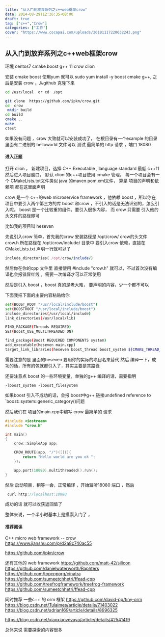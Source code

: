```yaml
---
title: "从入门到放弃系列之c++web框架crow"
date: 2014-08-29T12:36:35+08:00
draft: true
tag: ["c++","Crow"]
categories: ["工作"]
cover: "https://www.cocapai.com/uploads/20181117220632243.png"
---
```



## 从入门到放弃系列之c++web框架crow

环境
 centos7
 cmake
 boost
 g++ 11
 crow
 clion

安装 cmake boost  使用yum 就可以
 sudo yum install -y  boost cmake g++,
 之后是安装 crow ，从github 克隆下来



```bash
cd /usr/local  or cd  /opt

git clone  https://github.com/ipkn/crow.git
cd  crow 
 mkdir build
cd build
cmake ..
make
ctest 
```

如果没有问题 ，crow 大致就可以安装成功了， 在根目录有一个example 的目录
 里面有二进制的 helloworld 文件可以 测试  最简单的 http 请求  ，端口 18080

#### 进入正题
 打开 clion ， 新建项目，选择 C++ Executable , language standard 最低 c++11
 然后进入项目窗口， 默认 clion 的c++项目使用 cmake 管理， 每一个项目会有一个
 CMakeLists.txt文件类似  java 的maven  pom.xml文件， 算是 项目的声明和依赖项 都在这里面声明

crow 是一个 c++的web microservice framework ，他依赖 boost ，所以你在项目中要引入两个第三方的库 boost 和crow ，不引入的话是无法识别的，怎么引入呢。
 boost 是一个比较重的组件，要引入很多内容， 而 crow 只需要 引入他的头文件的路径即可

比如我的项目叫  heseven

先说引入crow  简单，首先我的crow 安装路径是  /opt/crow/
 crow的头文件  crow.h  所在路径在 /opt/crow/include/ 目录中
 要引入crow 依赖，直接在  CMakeLists.txt 声明一行就可以了



```ruby
include_directories( /opt/crow/include/)
```

然后你在你的cpp 文件里 直接使用  #include "crow.h" 就可以，不过首次没有编译也会报错冒红线 ，需要一次编译才可以正常使用

然后是引入 boost ，boost  真的是老大难， 要声明的内容，少一个都不可以

下面我把下面的主要内容粘贴给你



```bash
set(BOOST_ROOT "/usr/local/include/boost")
set(BOOSTROOT "/usr/local/include/boost")
include_directories(/usr/local/include)
link_directories(/usr/local/lib)

FIND_PACKAGE(Threads REQUIRED)
SET(Boost_USE_MULTITHREADED ON)

find_package(Boost REQUIRED COMPONENTS system)
add_executable(heseven main.cpp)
target_link_libraries(heseven boost_thread boost_system ${CMAKE_THREAD_LIBS_INIT})
```

需要注意的是   里面的heseven 要用你的实际的项目名来替代
 然后 编译一下，成功的话，所有的包就都引入了，其实主要是其路径

还要注意点 boost 的一些环境变量，单独的g++ 编译的话，需要指明



```undefined
-lboost_system -lboost_filesystem
```

如果boost 引入不成功的话，会报
 boost中g++ 链接undefined reference to `boost::system::generic_category()问题

然后我们在 项目的main.cpp中编写  crow 最简单的 请求



```cpp
#include <iostream>
#include "crow.h"

int main()
{
    crow::SimpleApp app;

    CROW_ROUTE(app, "/")([](){
        return "Hello world are you ok ";
    });

    app.port(18080).multithreaded().run();
}
```

然后 启动项目，稍等一会，正常编译 ，开始监听18080 端口 ，然后



```cpp
 curl http://localhost:18080
```

成功的话  就可以收获返回值了

整体来说，一个半小时基本上是摸索入门了 ，
#### 推荐阅读
 C++ micro web framework -- crow
 https://www.jianshu.com/p/d2a8c740ac55

https://github.com/ipkn/crow

还有其他的 web framework
 https://github.com/matt-42/silicon
 https://github.com/danielwaterworth/Raphters
 https://github.com/topcpporg/cinatra
 https://github.com/sumeetchhetri/ffead-cpp
 https://github.com/treefrogframework/treefrog-framework
 https://github.com/sumeetchhetri/ffead-cpp

同时推荐 一些c++ 的 orm 框架
 https://github.com/david-pp/tiny-orm
 https://blog.csdn.net/Tulaimes/article/details/71403022
 https://blog.csdn.net/adrian169/article/details/8996325

https://blog.csdn.net/xiaoxiaoyeyaya/article/details/42541419

总体来说  需要探索的内容很多
